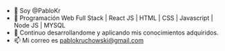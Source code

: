 - 👋 Soy @PabloKr
- 👀 Programación Web Full Stack | React JS | HTML | CSS | Javascript | Node JS | MYSQL
- 🌱 Continuo desarrollandome y aplicando mis conocimientos adquiridos.
- 📫 Mi correo es pablokruchowski@gmail.com

<!---
PabloKr/PabloKr is a ✨ special ✨ repository because its `README.md` (this file) appears on your GitHub profile.
You can click the Preview link to take a look at your changes.
--->
